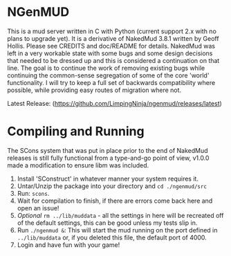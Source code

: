# NGenMUD

This is a mud server written in C with Python (current support 2.x with no plans to upgrade yet). It is a derivative of NakedMud 3.8.1 written by Geoff Hollis. Please see CREDITS and doc/README for details. NakedMud was left in a very workable state with some bugs and some design decisions that needed to be dressed up and this is considered a continuation on that line. The goal is to 
continue the work of removing existing bugs while continuing the common-sense
segregation of some of the core 'world' functionality. I will try to keep a 
full set of backwards compatibility where possible, while providing easy routes of migration where not.

Latest Release:
    (https://github.com/LimpingNinja/ngenmud/releases/latest)
    
# Compiling and Running

The SCons system that was put in place prior to the end of NakedMud releases is still fully functional from a type-and-go point of view, v1.0.0 made a modification to ensure libm was included.

1. Install 'SConstruct' in whatever manner your system requires it.
2. Untar/Unzip the package into your directory and `cd ./ngenmud/src`
3. Run: `scons`.
4. Wait for compilation to finish, if there are errors come back here and open an issue!
5. *Optional* `rm ../lib/muddata` - all the settings in here will be recreated off of the default settings, this can be good unless my tests slip in.  
5. Run `./ngenmud &`: This will start the mud running on the port defined in `../lib/muddata` or, if you deleted this file, the default port of 4000.
6. Login and have fun with your game!